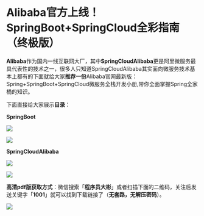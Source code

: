 # Alibaba官方上线！SpringBoot+SpringCloud全彩指南（终极版）

**Alibaba**作为国内一线互联网大厂，其中**SpringCloudAlibaba**更是阿里微服务最具代表性的技术之一，很多人只知道SpringCloudAlibaba其实面向微服务技术基本上都有的下面就给大家**推荐一份**Alibaba官网最新版：Spring+SpringBoot+SpringCloud微服务全栈开发小册,带你全面掌握Spring全家桶的知识。

下面直接给大家展示**目录**：

**SpringBoot** 

![](http://img.topjavaer.cn/img/springboot-guide1.jpg)

![](http://img.topjavaer.cn/img/springboot-guide.jpg)

**SpringCloudAlibaba** 

![](http://img.topjavaer.cn/img/springboot-guide3.jpg)

![](http://img.topjavaer.cn/img/springboot-guide4.jpg)

**高清pdf版获取方式**：微信搜索「**程序员大彬**」或者扫描下面的二维码，关注后发送关键字「**1001**」就可以找到下载链接了（**无套路，无解压密码**）。

![](http://img.topjavaer.cn/img/image-20221207225029295.png)